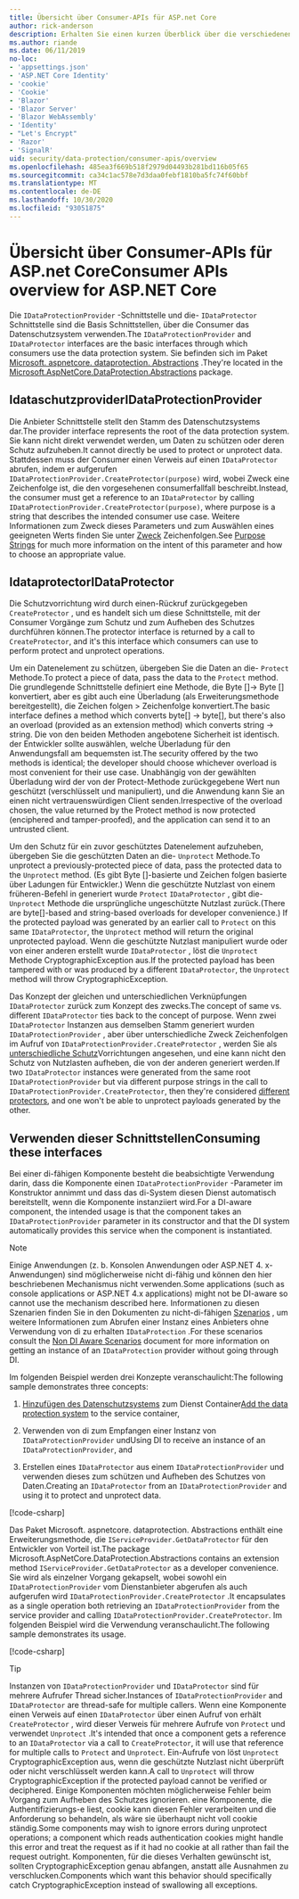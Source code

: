 ```yaml
---
title: Übersicht über Consumer-APIs für ASP.net Core
author: rick-anderson
description: Erhalten Sie einen kurzen Überblick über die verschiedenen Consumer-APIs, die in der ASP.net Core Datenschutz Bibliothek verfügbar sind.
ms.author: riande
ms.date: 06/11/2019
no-loc:
- 'appsettings.json'
- 'ASP.NET Core Identity'
- 'cookie'
- 'Cookie'
- 'Blazor'
- 'Blazor Server'
- 'Blazor WebAssembly'
- 'Identity'
- "Let's Encrypt"
- 'Razor'
- 'SignalR'
uid: security/data-protection/consumer-apis/overview
ms.openlocfilehash: 485ea3f669b518f2979d04493b281bd116b05f65
ms.sourcegitcommit: ca34c1ac578e7d3daa0febf1810ba5fc74f60bbf
ms.translationtype: MT
ms.contentlocale: de-DE
ms.lasthandoff: 10/30/2020
ms.locfileid: "93051875"
---
```

# <a name="consumer-apis-overview-for-aspnet-core"></a><span data-ttu-id="80b84-103">Übersicht über Consumer-APIs für ASP.net Core</span><span class="sxs-lookup"><span data-stu-id="80b84-103">Consumer APIs overview for ASP.NET Core</span></span>

<span data-ttu-id="80b84-104">Die `IDataProtectionProvider` -Schnittstelle und die- `IDataProtector` Schnittstelle sind die Basis Schnittstellen, über die Consumer das Datenschutzsystem verwenden.</span><span class="sxs-lookup"><span data-stu-id="80b84-104">The `IDataProtectionProvider` and `IDataProtector` interfaces are the basic interfaces through which consumers use the data protection system.</span></span> <span data-ttu-id="80b84-105">Sie befinden sich im Paket [Microsoft. aspnetcore. dataprotection. Abstractions](https://www.nuget.org/packages/Microsoft.AspNetCore.DataProtection.Abstractions/) .</span><span class="sxs-lookup"><span data-stu-id="80b84-105">They're located in the [Microsoft.AspNetCore.DataProtection.Abstractions](https://www.nuget.org/packages/Microsoft.AspNetCore.DataProtection.Abstractions/) package.</span></span>

## <a name="idataprotectionprovider"></a><span data-ttu-id="80b84-106">Idataschutzprovider</span><span class="sxs-lookup"><span data-stu-id="80b84-106">IDataProtectionProvider</span></span>

<span data-ttu-id="80b84-107">Die Anbieter Schnittstelle stellt den Stamm des Datenschutzsystems dar.</span><span class="sxs-lookup"><span data-stu-id="80b84-107">The provider interface represents the root of the data protection system.</span></span> <span data-ttu-id="80b84-108">Sie kann nicht direkt verwendet werden, um Daten zu schützen oder deren Schutz aufzuheben.</span><span class="sxs-lookup"><span data-stu-id="80b84-108">It cannot directly be used to protect or unprotect data.</span></span> <span data-ttu-id="80b84-109">Stattdessen muss der Consumer einen Verweis auf einen `IDataProtector` abrufen, indem er aufgerufen `IDataProtectionProvider.CreateProtector(purpose)` wird, wobei Zweck eine Zeichenfolge ist, die den vorgesehenen consumerfallfall beschreibt.</span><span class="sxs-lookup"><span data-stu-id="80b84-109">Instead, the consumer must get a reference to an `IDataProtector` by calling `IDataProtectionProvider.CreateProtector(purpose)`, where purpose is a string that describes the intended consumer use case.</span></span> <span data-ttu-id="80b84-110">Weitere Informationen zum Zweck dieses Parameters und zum Auswählen eines geeigneten Werts finden Sie unter [Zweck](xref:security/data-protection/consumer-apis/purpose-strings) Zeichenfolgen.</span><span class="sxs-lookup"><span data-stu-id="80b84-110">See [Purpose Strings](xref:security/data-protection/consumer-apis/purpose-strings) for much more information on the intent of this parameter and how to choose an appropriate value.</span></span>

## <a name="idataprotector"></a><span data-ttu-id="80b84-111">Idataprotector</span><span class="sxs-lookup"><span data-stu-id="80b84-111">IDataProtector</span></span>

<span data-ttu-id="80b84-112">Die Schutzvorrichtung wird durch einen-Rückruf zurückgegeben `CreateProtector` , und es handelt sich um diese Schnittstelle, mit der Consumer Vorgänge zum Schutz und zum Aufheben des Schutzes durchführen können.</span><span class="sxs-lookup"><span data-stu-id="80b84-112">The protector interface is returned by a call to `CreateProtector`, and it's this interface which consumers can use to perform protect and unprotect operations.</span></span>

<span data-ttu-id="80b84-113">Um ein Datenelement zu schützen, übergeben Sie die Daten an die- `Protect` Methode.</span><span class="sxs-lookup"><span data-stu-id="80b84-113">To protect a piece of data, pass the data to the `Protect` method.</span></span> <span data-ttu-id="80b84-114">Die grundlegende Schnittstelle definiert eine Methode, die Byte []-> Byte [] konvertiert, aber es gibt auch eine Überladung (als Erweiterungsmethode bereitgestellt), die Zeichen folgen > Zeichenfolge konvertiert.</span><span class="sxs-lookup"><span data-stu-id="80b84-114">The basic interface defines a method which converts byte[] -> byte[], but there's also an overload (provided as an extension method) which converts string -> string.</span></span> <span data-ttu-id="80b84-115">Die von den beiden Methoden angebotene Sicherheit ist identisch. der Entwickler sollte auswählen, welche Überladung für den Anwendungsfall am bequemsten ist.</span><span class="sxs-lookup"><span data-stu-id="80b84-115">The security offered by the two methods is identical; the developer should choose whichever overload is most convenient for their use case.</span></span> <span data-ttu-id="80b84-116">Unabhängig von der gewählten Überladung wird der von der Protect-Methode zurückgegebene Wert nun geschützt (verschlüsselt und manipuliert), und die Anwendung kann Sie an einen nicht vertrauenswürdigen Client senden.</span><span class="sxs-lookup"><span data-stu-id="80b84-116">Irrespective of the overload chosen, the value returned by the Protect method is now protected (enciphered and tamper-proofed), and the application can send it to an untrusted client.</span></span>

<span data-ttu-id="80b84-117">Um den Schutz für ein zuvor geschütztes Datenelement aufzuheben, übergeben Sie die geschützten Daten an die- `Unprotect` Methode.</span><span class="sxs-lookup"><span data-stu-id="80b84-117">To unprotect a previously-protected piece of data, pass the protected data to the `Unprotect` method.</span></span> <span data-ttu-id="80b84-118">(Es gibt Byte []-basierte und Zeichen folgen basierte über Ladungen für Entwickler.) Wenn die geschützte Nutzlast von einem früheren-Befehl in generiert wurde `Protect` `IDataProtector` , gibt die- `Unprotect` Methode die ursprüngliche ungeschützte Nutzlast zurück.</span><span class="sxs-lookup"><span data-stu-id="80b84-118">(There are byte[]-based and string-based overloads for developer convenience.) If the protected payload was generated by an earlier call to `Protect` on this same `IDataProtector`, the `Unprotect` method will return the original unprotected payload.</span></span> <span data-ttu-id="80b84-119">Wenn die geschützte Nutzlast manipuliert wurde oder von einer anderen erstellt wurde `IDataProtector` , löst die `Unprotect` Methode CryptographicException aus.</span><span class="sxs-lookup"><span data-stu-id="80b84-119">If the protected payload has been tampered with or was produced by a different `IDataProtector`, the `Unprotect` method will throw CryptographicException.</span></span>

<span data-ttu-id="80b84-120">Das Konzept der gleichen und unterschiedlichen Verknüpfungen `IDataProtector` zurück zum Konzept des zwecks.</span><span class="sxs-lookup"><span data-stu-id="80b84-120">The concept of same vs. different `IDataProtector` ties back to the concept of purpose.</span></span> <span data-ttu-id="80b84-121">Wenn zwei `IDataProtector` Instanzen aus demselben Stamm generiert wurden `IDataProtectionProvider` , aber über unterschiedliche Zweck Zeichenfolgen im Aufruf von `IDataProtectionProvider.CreateProtector` , werden Sie als [unterschiedliche Schutz](xref:security/data-protection/consumer-apis/purpose-strings)Vorrichtungen angesehen, und eine kann nicht den Schutz von Nutzlasten aufheben, die von der anderen generiert werden.</span><span class="sxs-lookup"><span data-stu-id="80b84-121">If two `IDataProtector` instances were generated from the same root `IDataProtectionProvider` but via different purpose strings in the call to `IDataProtectionProvider.CreateProtector`, then they're considered [different protectors](xref:security/data-protection/consumer-apis/purpose-strings), and one won't be able to unprotect payloads generated by the other.</span></span>

## <a name="consuming-these-interfaces"></a><span data-ttu-id="80b84-122">Verwenden dieser Schnittstellen</span><span class="sxs-lookup"><span data-stu-id="80b84-122">Consuming these interfaces</span></span>

<span data-ttu-id="80b84-123">Bei einer di-fähigen Komponente besteht die beabsichtigte Verwendung darin, dass die Komponente einen `IDataProtectionProvider` -Parameter im Konstruktor annimmt und dass das di-System diesen Dienst automatisch bereitstellt, wenn die Komponente instanziiert wird.</span><span class="sxs-lookup"><span data-stu-id="80b84-123">For a DI-aware component, the intended usage is that the component takes an `IDataProtectionProvider` parameter in its constructor and that the DI system automatically provides this service when the component is instantiated.</span></span>

> [!NOTE]
> <span data-ttu-id="80b84-124">Einige Anwendungen (z. b. Konsolen Anwendungen oder ASP.NET 4. x-Anwendungen) sind möglicherweise nicht di-fähig und können den hier beschriebenen Mechanismus nicht verwenden.</span><span class="sxs-lookup"><span data-stu-id="80b84-124">Some applications (such as console applications or ASP.NET 4.x applications) might not be DI-aware so cannot use the mechanism described here.</span></span> <span data-ttu-id="80b84-125">Informationen zu diesen Szenarien finden Sie in den Dokumenten zu nicht-di-fähigen [Szenarios](xref:security/data-protection/configuration/non-di-scenarios) , um weitere Informationen zum Abrufen einer Instanz eines Anbieters ohne Verwendung von di zu erhalten `IDataProtection` .</span><span class="sxs-lookup"><span data-stu-id="80b84-125">For these scenarios consult the [Non DI Aware Scenarios](xref:security/data-protection/configuration/non-di-scenarios) document for more information on getting an instance of an `IDataProtection` provider without going through DI.</span></span>

<span data-ttu-id="80b84-126">Im folgenden Beispiel werden drei Konzepte veranschaulicht:</span><span class="sxs-lookup"><span data-stu-id="80b84-126">The following sample demonstrates three concepts:</span></span>

1. <span data-ttu-id="80b84-127">[Hinzufügen des Datenschutzsystems](xref:security/data-protection/configuration/overview) zum Dienst Container</span><span class="sxs-lookup"><span data-stu-id="80b84-127">[Add the data protection system](xref:security/data-protection/configuration/overview) to the service container,</span></span>

2. <span data-ttu-id="80b84-128">Verwenden von di zum Empfangen einer Instanz von `IDataProtectionProvider` und</span><span class="sxs-lookup"><span data-stu-id="80b84-128">Using DI to receive an instance of an `IDataProtectionProvider`, and</span></span>

3. <span data-ttu-id="80b84-129">Erstellen eines `IDataProtector` aus einem `IDataProtectionProvider` und verwenden dieses zum schützen und Aufheben des Schutzes von Daten.</span><span class="sxs-lookup"><span data-stu-id="80b84-129">Creating an `IDataProtector` from an `IDataProtectionProvider` and using it to protect and unprotect data.</span></span>

[!code-csharp[](../using-data-protection/samples/protectunprotect.cs?highlight=26,34,35,36,37,38,39,40)]

<span data-ttu-id="80b84-130">Das Paket Microsoft. aspnetcore. dataprotection. Abstractions enthält eine Erweiterungsmethode, die `IServiceProvider.GetDataProtector` für den Entwickler von Vorteil ist.</span><span class="sxs-lookup"><span data-stu-id="80b84-130">The package Microsoft.AspNetCore.DataProtection.Abstractions contains an extension method `IServiceProvider.GetDataProtector` as a developer convenience.</span></span> <span data-ttu-id="80b84-131">Sie wird als einzelner Vorgang gekapselt, wobei sowohl ein `IDataProtectionProvider` vom Dienstanbieter abgerufen als auch aufgerufen wird `IDataProtectionProvider.CreateProtector` .</span><span class="sxs-lookup"><span data-stu-id="80b84-131">It encapsulates as a single operation both retrieving an `IDataProtectionProvider` from the service provider and calling `IDataProtectionProvider.CreateProtector`.</span></span> <span data-ttu-id="80b84-132">Im folgenden Beispiel wird die Verwendung veranschaulicht.</span><span class="sxs-lookup"><span data-stu-id="80b84-132">The following sample demonstrates its usage.</span></span>

[!code-csharp[](./overview/samples/getdataprotector.cs?highlight=15)]

>[!TIP]
> <span data-ttu-id="80b84-133">Instanzen von `IDataProtectionProvider` und `IDataProtector` sind für mehrere Aufrufer Thread sicher.</span><span class="sxs-lookup"><span data-stu-id="80b84-133">Instances of `IDataProtectionProvider` and `IDataProtector` are thread-safe for multiple callers.</span></span> <span data-ttu-id="80b84-134">Wenn eine Komponente einen Verweis auf einen `IDataProtector` über einen Aufruf von erhält `CreateProtector` , wird dieser Verweis für mehrere Aufrufe von `Protect` und verwendet `Unprotect` .</span><span class="sxs-lookup"><span data-stu-id="80b84-134">It's intended that once a component gets a reference to an `IDataProtector` via a call to `CreateProtector`, it will use that reference for multiple calls to `Protect` and `Unprotect`.</span></span> <span data-ttu-id="80b84-135">Ein-Aufrufe von löst `Unprotect` CryptographicException aus, wenn die geschützte Nutzlast nicht überprüft oder nicht verschlüsselt werden kann.</span><span class="sxs-lookup"><span data-stu-id="80b84-135">A call to `Unprotect` will throw CryptographicException if the protected payload cannot be verified or deciphered.</span></span> <span data-ttu-id="80b84-136">Einige Komponenten möchten möglicherweise Fehler beim Vorgang zum Aufheben des Schutzes ignorieren. eine Komponente, die Authentifizierungs-e liest, cookie kann diesen Fehler verarbeiten und die Anforderung so behandeln, als wäre sie überhaupt nicht voll cookie ständig.</span><span class="sxs-lookup"><span data-stu-id="80b84-136">Some components may wish to ignore errors during unprotect operations; a component which reads authentication cookies might handle this error and treat the request as if it had no cookie at all rather than fail the request outright.</span></span> <span data-ttu-id="80b84-137">Komponenten, für die dieses Verhalten gewünscht ist, sollten CryptographicException genau abfangen, anstatt alle Ausnahmen zu verschlucken.</span><span class="sxs-lookup"><span data-stu-id="80b84-137">Components which want this behavior should specifically catch CryptographicException instead of swallowing all exceptions.</span></span>
